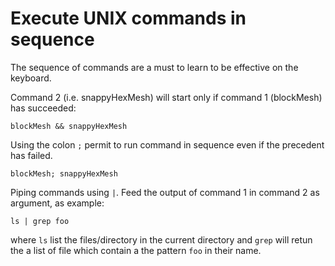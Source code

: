 # Execute UNIX commands in sequence

The sequence of commands are a must to learn to be effective on the keyboard.

Command 2 (i.e. snappyHexMesh) will start only if command 1 (blockMesh) has succeeded:

```console
blockMesh && snappyHexMesh
```
Using the colon ```;``` permit to run command in sequence even if the precedent has failed.

```console
blockMesh; snappyHexMesh
```
Piping commands using ```|```. Feed the output of command 1 in command 2 as argument, as example:

```console
ls | grep foo
```

where ```ls``` list the files/directory in the current directory and ```grep``` will retun the
a list of file which contain a the pattern ```foo``` in their name.
